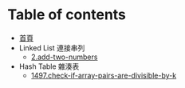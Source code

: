 # Table of contents

* [首頁](README.md)
* Linked List 連接串列
  * [2.add-two-numbers](./linked-list/2.add-two-numbers.md)
* Hash Table 雜湊表
  * [1497.check-if-array-pairs-are-divisible-by-k](./hash-table/1497.check-if-array-pairs-are-divisible-by-k.md)